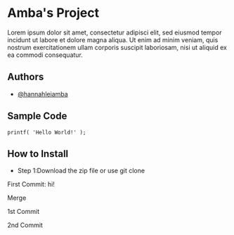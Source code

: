 # Amba's Project
Lorem ipsum dolor sit amet, consectetur adipisci elit, sed eiusmod tempor incidunt ut labore et dolore magna aliqua. Ut enim ad minim veniam, quis nostrum exercitationem ullam corporis suscipit laboriosam, nisi ut aliquid ex ea commodi consequatur.
## Authors
- [@hannahleiamba](https://github.com/hannahleiamba)
## Sample Code
`printf( 'Hello World!' );`

## How to Install
- Step 1:Download the zip file or use git clone

First Commit: hi!

Merge

1st Commit

2nd Commit
